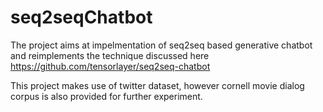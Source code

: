 # seq2seqChatbot
The project aims at impelmentation of seq2seq based generative chatbot and reimplements the technique discussed here 
https://github.com/tensorlayer/seq2seq-chatbot

This project makes use of twitter dataset, however cornell movie dialog corpus is also provided for further experiment.

